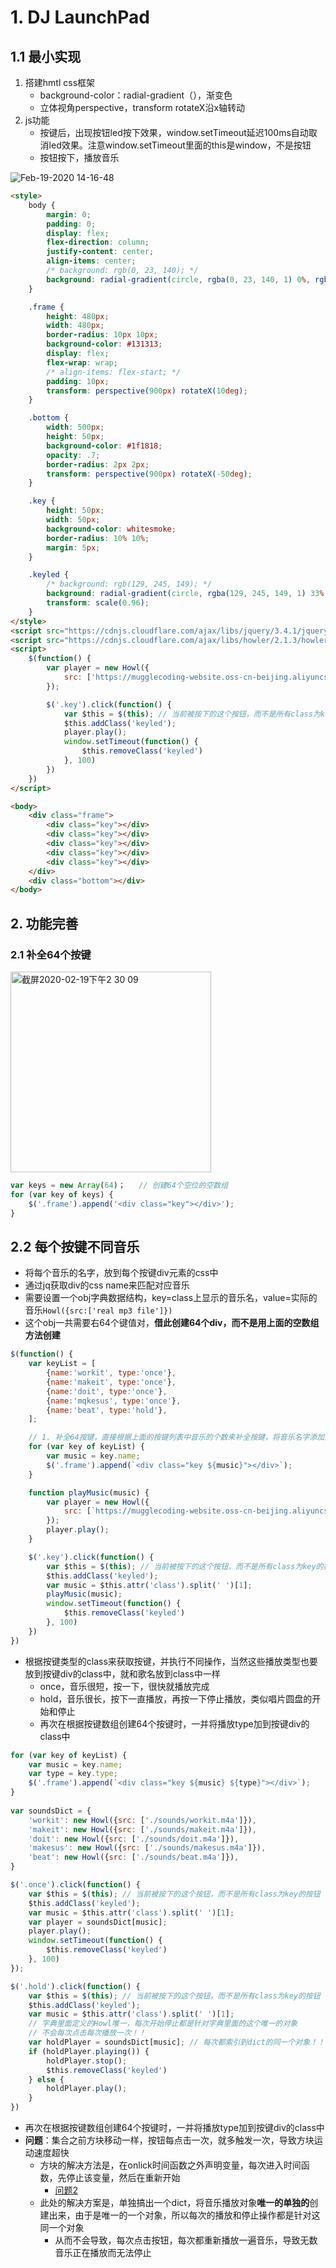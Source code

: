 # 1. DJ LaunchPad

## 1.1 最小实现
1. 搭建hmtl css框架
    - background-color：radial-gradient（），渐变色
    - 立体视角perspective，transform rotateX沿x轴转动
2. js功能
    - 按键后，出现按钮led按下效果，window.setTimeout延迟100ms自动取消led效果。注意window.setTimeout里面的this是window，不是按钮
    - 按钮按下，播放音乐
    
![Feb-19-2020 14-16-48](https://user-images.githubusercontent.com/26485327/74807080-898e0180-5322-11ea-8160-1167576f2821.gif)

```html
<style>
    body {
        margin: 0;
        padding: 0;
        display: flex;
        flex-direction: column;
        justify-content: center;
        align-items: center;
        /* background: rgb(0, 23, 140); */
        background: radial-gradient(circle, rgba(0, 23, 140, 1) 0%, rgba(53, 16, 93, 1) 50%, rgba(36, 36, 36, 1) 90%);
    }

    .frame {
        height: 480px;
        width: 480px;
        border-radius: 10px 10px;
        background-color: #131313;
        display: flex;
        flex-wrap: wrap;
        /* align-items: flex-start; */
        padding: 10px;
        transform: perspective(900px) rotateX(10deg);
    }

    .bottom {
        width: 500px;
        height: 50px;
        background-color: #1f1818;
        opacity: .7;
        border-radius: 2px 2px;
        transform: perspective(900px) rotateX(-50deg);
    }

    .key {
        height: 50px;
        width: 50px;
        background-color: whitesmoke;
        border-radius: 10% 10%;
        margin: 5px;
    }

    .keyled {
        /* background: rgb(129, 245, 149); */
        background: radial-gradient(circle, rgba(129, 245, 149, 1) 33%, rgba(181, 215, 153, 1) 80%);
        transform: scale(0.96);
    }
</style>
<script src="https://cdnjs.cloudflare.com/ajax/libs/jquery/3.4.1/jquery.min.js"></script>
<script src="https://cdnjs.cloudflare.com/ajax/libs/howler/2.1.3/howler.min.js"></script>
<script>
    $(function() {
        var player = new Howl({
            src: ['https://mugglecoding-website.oss-cn-beijing.aliyuncs.com/fe/makeit.m4a']
        });

        $('.key').click(function() {
            var $this = $(this); // 当前被按下的这个按钮，而不是所有class为key的按钮
            $this.addClass('keyled');
            player.play();
            window.setTimeout(function() {
                $this.removeClass('keyled')
            }, 100)
        })
    })
</script>

<body>
    <div class="frame">
        <div class="key"></div>
        <div class="key"></div>
        <div class="key"></div>
        <div class="key"></div>
        <div class="key"></div>
    </div>
    <div class="bottom"></div>
</body>
```

## 2. 功能完善

### 2.1 补全64个按键
<img width="321" alt="截屏2020-02-19下午2 30 09" src="https://user-images.githubusercontent.com/26485327/74807808-56e50880-5324-11ea-8c73-6dc30e71cadc.png">

```javascript
var keys = new Array(64)；   // 创建64个空位的空数组
for (var key of keys) {
    $('.frame').append('<div class="key"></div>');
}
```

## 2.2 每个按键不同音乐

- 将每个音乐的名字，放到每个按键div元素的css中
- 通过jq获取div的css name来匹配对应音乐
- 需要设置一个obj字典数据结构，key=class上显示的音乐名，value=实际的音乐`Howl({src:['real mp3 file']})`
- 这个obj一共需要右64个键值对，**借此创建64个div，而不是用上面的空数组方法创建**

```javascript
$(function() {
    var keyList = [
        {name:'workit', type:'once'},
        {name:'makeit', type:'once'},
        {name:'doit', type:'once'},
        {name:'mqkesus', type:'once'},
        {name:'beat', type:'hold'},
    ];

    // 1. 补全64按键，直接根据上面的按键列表中音乐的个数来补全按键，将音乐名字添加到对应按键的class中
    for (var key of keyList) {
        var music = key.name;
        $('.frame').append(`<div class="key ${music}"></div>`);
    }

    function playMusic(music) {
        var player = new Howl({
            src: [`https://mugglecoding-website.oss-cn-beijing.aliyuncs.com/fe/${music}.m4a`]
        });
        player.play();
    }

    $('.key').click(function() {
        var $this = $(this); // 当前被按下的这个按钮，而不是所有class为key的按钮
        $this.addClass('keyled');
        var music = $this.attr('class').split(' ')[1];
        playMusic(music);
        window.setTimeout(function() {
            $this.removeClass('keyled')
        }, 100)
    })
})
```
- 根据按键类型的class来获取按键，并执行不同操作，当然这些播放类型也要放到按键div的class中，就和歌名放到class中一样
    - once，音乐很短，按一下，很快就播放完成
    - hold，音乐很长，按下一直播放，再按一下停止播放，类似唱片圆盘的开始和停止
    - 再次在根据按键数组创建64个按键时，一并将播放type加到按键div的class中

```javascript
for (var key of keyList) {
    var music = key.name;
    var type = key.type;
    $('.frame').append(`<div class="key ${music} ${type}"></div>`);
}
            
var soundsDict = {
    'workit': new Howl({src: ['./sounds/workit.m4a']}),
    'makeit': new Howl({src: ['./sounds/makeit.m4a']}),
    'doit': new Howl({src: ['./sounds/doit.m4a']}),
    'makesus': new Howl({src: ['./sounds/makesus.m4a']}),
    'beat': new Howl({src: ['./sounds/beat.m4a']}),
}

$('.once').click(function() {
    var $this = $(this); // 当前被按下的这个按钮，而不是所有class为key的按钮
    $this.addClass('keyled');
    var music = $this.attr('class').split(' ')[1];
    var player = soundsDict[music];
    player.play();
    window.setTimeout(function() {
        $this.removeClass('keyled')
    }, 100)
});

$('.hold').click(function() {
    var $this = $(this); // 当前被按下的这个按钮，而不是所有class为key的按钮
    $this.addClass('keyled');
    var music = $this.attr('class').split(' ')[1];
    // 字典里面定义的Howl唯一，每次开始停止都是针对字典里面的这个唯一的对象
    // 不会每次点击每次播放一次！！
    var holdPlayer = soundsDict[music]; // 每次都索引到dict的同一个对象！！！！！！！！
    if (holdPlayer.playing()) {
        holdPlayer.stop();
        $this.removeClass('keyled')
    } else {
        holdPlayer.play();
    }
})
```
- 再次在根据按键数组创建64个按键时，一并将播放type加到按键div的class中
- **问题**：集合之前方块移动一样，按钮每点击一次，就多触发一次，导致方块运动速度超快
    - 方块的解决方法是，在onlick时间函数之外声明变量，每次进入时间函数，先停止该变量，然后在重新开始
        - [问题2](https://github.com/davidkorea/javascript_study/blob/master/22_BOM_timer_ex.md#改进提高函数通用性)
    - 此处的解决方案是，单独搞出一个dict，将音乐播放对象**唯一的单独的**创建出来，由于是唯一的一个对象，所以每次的播放和停止操作都是针对这同一个对象
        - 从而不会导致，每次点击按钮，每次都重新播放一遍音乐，导致无数音乐正在播放而无法停止
    








